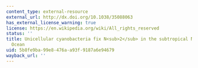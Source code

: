 ```yaml
---
content_type: external-resource
external_url: http://dx.doi.org/10.1038/35088063
has_external_license_warning: true
license: https://en.wikipedia.org/wiki/All_rights_reserved
status: ''
title: Unicellular cyanobacteria fix N<sub>2</sub> in the subtropical North Pacific
  Ocean
uid: 5b8fe9ba-99e8-476a-a93f-9187a6e94679
wayback_url: ''
---
```

